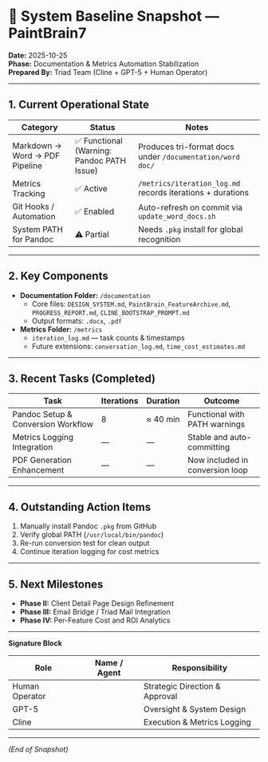 # 🧭 System Baseline Snapshot — PaintBrain7

**Date:** 2025-10-25  
**Phase:** Documentation & Metrics Automation Stabilization  
**Prepared By:** Triad Team (Cline + GPT-5 + Human Operator)

---

## 1. Current Operational State

| Category | Status | Notes |
|-----------|---------|-------|
| Markdown → Word → PDF Pipeline | ✅ Functional (Warning: Pandoc PATH Issue) | Produces tri-format docs under `/documentation/word doc/` |
| Metrics Tracking | ✅ Active | `/metrics/iteration_log.md` records iterations + durations |
| Git Hooks / Automation | ✅ Enabled | Auto-refresh on commit via `update_word_docs.sh` |
| System PATH for Pandoc | ⚠️ Partial | Needs `.pkg` install for global recognition |

---

## 2. Key Components

- **Documentation Folder:** `/documentation`
  - Core files: `DESIGN_SYSTEM.md`, `PaintBrain_FeatureArchive.md`, `PROGRESS_REPORT.md`, `CLINE_BOOTSTRAP_PROMPT.md`
  - Output formats: `.docx`, `.pdf`
- **Metrics Folder:** `/metrics`
  - `iteration_log.md` — task counts & timestamps
  - Future extensions: `conversation_log.md`, `time_cost_estimates.md`

---

## 3. Recent Tasks (Completed)

| Task | Iterations | Duration | Outcome |
|------|-------------|-----------|----------|
| Pandoc Setup & Conversion Workflow | 8 | ≈ 40 min | Functional with PATH warnings |
| Metrics Logging Integration | — | — | Stable and auto-committing |
| PDF Generation Enhancement | — | — | Now included in conversion loop |

---

## 4. Outstanding Action Items

1. Manually install Pandoc `.pkg` from GitHub  
2. Verify global PATH (`/usr/local/bin/pandoc`)  
3. Re-run conversion test for clean output  
4. Continue iteration logging for cost metrics

---

## 5. Next Milestones

- **Phase II:** Client Detail Page Design Refinement  
- **Phase III:** Email Bridge / Triad Mail Integration  
- **Phase IV:** Per-Feature Cost and ROI Analytics

---

**Signature Block**

| Role | Name / Agent | Responsibility |
|------|----------------|----------------|
| Human Operator |      | Strategic Direction & Approval |
| GPT-5 |      | Oversight & System Design |
| Cline |      | Execution & Metrics Logging |

---

*(End of Snapshot)*
